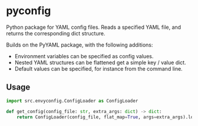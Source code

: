 # pyconfig
Python package for YAML config files.  Reads a specified YAML file, and returns the corresponding dict structure.

Builds on the PyYAML package, with the following additions:
* Environment variables can be specified as config values.
* Nested YAML structures can be flattened get a simple key / value dict.
* Default values can be specified, for instance from the command line.


## Usage
```python
import src.envyconfig.ConfigLoader as ConfigLoader

def get_config(config_file: str, extra_args: dict) -> dict:
    return ConfigLoader(config_file, flat_map=True, args=extra_args).load()
```
